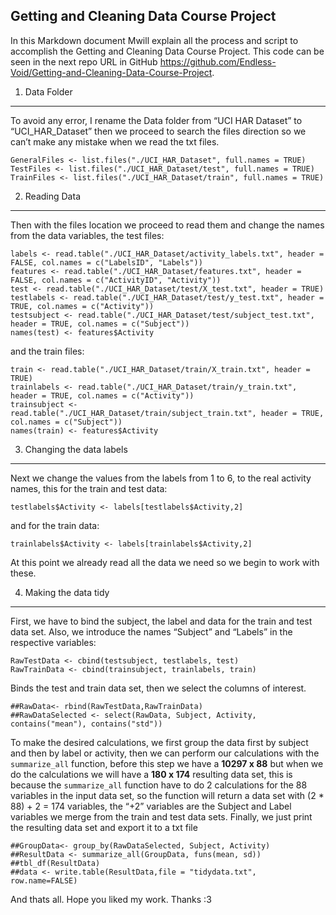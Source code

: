 Getting and Cleaning Data Course Project
----------------------------------------

In this Markdown document Mwill explain all the process and script to
accomplish the Getting and Cleaning Data Course Project. This code can
be seen in the next repo URL in GitHub
<a href="https://github.com/Endless-Void/Getting-and-Cleaning-Data-Course-Project" class="uri">https://github.com/Endless-Void/Getting-and-Cleaning-Data-Course-Project</a>.

1. Data Folder
--------------

To avoid any error, I rename the Data folder from “UCI HAR Dataset” to
“UCI\_HAR\_Dataset” then we proceed to search the files direction so we
can’t make any mistake when we read the txt files.

    GeneralFiles <- list.files("./UCI_HAR_Dataset", full.names = TRUE)
    TestFiles <- list.files("./UCI_HAR_Dataset/test", full.names = TRUE)
    TrainFiles <- list.files("./UCI_HAR_Dataset/train", full.names = TRUE)

2. Reading Data
---------------

Then with the files location we proceed to read them and change the
names from the data variables, the test files:

    labels <- read.table("./UCI_HAR_Dataset/activity_labels.txt", header = FALSE, col.names = c("LabelsID", "Labels"))
    features <- read.table("./UCI_HAR_Dataset/features.txt", header = FALSE, col.names = c("ActivityID", "Activity"))
    test <- read.table("./UCI_HAR_Dataset/test/X_test.txt", header = TRUE)
    testlabels <- read.table("./UCI_HAR_Dataset/test/y_test.txt", header = TRUE, col.names = c("Activity"))
    testsubject <- read.table("./UCI_HAR_Dataset/test/subject_test.txt", header = TRUE, col.names = c("Subject"))
    names(test) <- features$Activity

and the train files:

    train <- read.table("./UCI_HAR_Dataset/train/X_train.txt", header = TRUE)
    trainlabels <- read.table("./UCI_HAR_Dataset/train/y_train.txt", header = TRUE, col.names = c("Activity"))
    trainsubject <- read.table("./UCI_HAR_Dataset/train/subject_train.txt", header = TRUE, col.names = c("Subject"))
    names(train) <- features$Activity

3. Changing the data labels
---------------------------

Next we change the values from the labels from 1 to 6, to the real
activity names, this for the train and test data:

    testlabels$Activity <- labels[testlabels$Activity,2]

and for the train data:

    trainlabels$Activity <- labels[trainlabels$Activity,2]

At this point we already read all the data we need so we begin to work
with these.

4. Making the data tidy
-----------------------

First, we have to bind the subject, the label and data for the train and
test data set. Also, we introduce the names “Subject” and “Labels” in
the respective variables:

    RawTestData <- cbind(testsubject, testlabels, test)
    RawTrainData <- cbind(trainsubject, trainlabels, train)

Binds the test and train data set, then we select the columns of
interest.

    ##RawData<- rbind(RawTestData,RawTrainData)
    ##RawDataSelected <- select(RawData, Subject, Activity, contains("mean"), contains("std"))

To make the desired calculations, we first group the data first by
subject and then by label or activity, then we can perform our
calculations with the `summarize_all` function, before this step we have
a **10297 x 88** but when we do the calculations we will have a **180 x
174** resulting data set, this is because the `summarize_all` function
have to do 2 calculations for the 88 variables in the input data set, so
the function will return a data set with (2 \* 88) + 2 = 174 variables,
the “+2” variables are the Subject and Label variables we merge from the
train and test data sets. Finally, we just print the resulting data set
and export it to a txt file

    ##GroupData<- group_by(RawDataSelected, Subject, Activity)
    ##ResultData <- summarize_all(GroupData, funs(mean, sd))
    ##tbl_df(ResultData)
    ##data <- write.table(ResultData,file = "tidydata.txt",  row.name=FALSE)

And thats all. Hope you liked my work. Thanks :3
